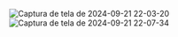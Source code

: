 ![Captura de tela de 2024-09-21 22-03-20](https://github.com/user-attachments/assets/4a8c21ab-979d-4854-bff3-d8010216149d)
![Captura de tela de 2024-09-21 22-07-34](https://github.com/user-attachments/assets/9ba91b1e-008b-415e-83de-6b6bdcf3fb60)
